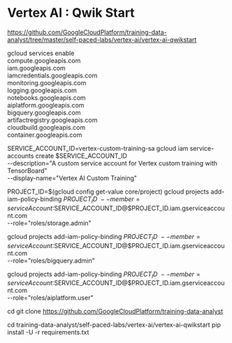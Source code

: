 # Vertex AI : Qwik Start

https://github.com/GoogleCloudPlatform/training-data-analyst/tree/master/self-paced-labs/vertex-ai/vertex-ai-qwikstart

gcloud services enable \
  compute.googleapis.com \
  iam.googleapis.com \
  iamcredentials.googleapis.com \
  monitoring.googleapis.com \
  logging.googleapis.com \
  notebooks.googleapis.com \
  aiplatform.googleapis.com \
  bigquery.googleapis.com \
  artifactregistry.googleapis.com \
  cloudbuild.googleapis.com \
  container.googleapis.com

SERVICE_ACCOUNT_ID=vertex-custom-training-sa
gcloud iam service-accounts create $SERVICE_ACCOUNT_ID  \
    --description="A custom service account for Vertex custom training with TensorBoard" \
    --display-name="Vertex AI Custom Training"

PROJECT_ID=$(gcloud config get-value core/project)
gcloud projects add-iam-policy-binding $PROJECT_ID \
    --member=serviceAccount:$SERVICE_ACCOUNT_ID@$PROJECT_ID.iam.gserviceaccount.com \
    --role="roles/storage.admin"

gcloud projects add-iam-policy-binding $PROJECT_ID \
    --member=serviceAccount:$SERVICE_ACCOUNT_ID@$PROJECT_ID.iam.gserviceaccount.com \
    --role="roles/bigquery.admin"

gcloud projects add-iam-policy-binding $PROJECT_ID \
    --member=serviceAccount:$SERVICE_ACCOUNT_ID@$PROJECT_ID.iam.gserviceaccount.com \
    --role="roles/aiplatform.user"

cd
git clone https://github.com/GoogleCloudPlatform/training-data-analyst

cd training-data-analyst/self-paced-labs/vertex-ai/vertex-ai-qwikstart
pip install -U -r requirements.txt
